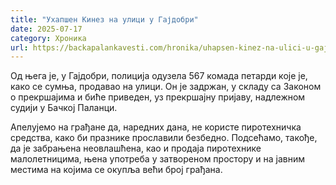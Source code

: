 ```yaml
---
title: "Ухапшен Кинез на улици у Гајдобри"
date: 2025-07-17
category: Хроника
url: https://backapalankavesti.com/hronika/uhapsen-kinez-na-ulici-u-gajdobri/
---
```


Од њега је, у Гајдобри, полиција одузела 567 комада петарди које је, како се сумња, продавао на улици. Он је задржан, у складу са Законом о прекршајима и биће приведен, уз прекршајну пријаву, надлежном судији у Бачкој Паланци.

Апелујемо на грађане да, наредних дана, не користе пиротехничка средства, како би празнике прославили безбедно. Подсећамо, такође, да је забрањена неовлашћена, као и продаја пиротехнике малолетницима, њена употреба у затвореном простору и на јавним местима на којима се окупља већи број грађана.

